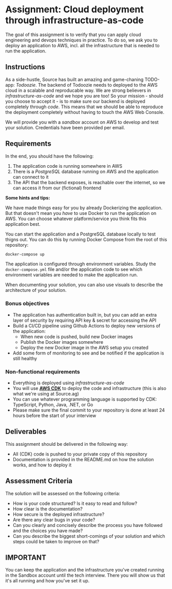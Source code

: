 # Assignment: Cloud deployment through infrastructure-as-code

The goal of this assignment is to verify that you can apply cloud engineering and devops
techniques in practice. To do so, we ask you to deploy an application to AWS, incl. all
the infrastructure that is needed to run the application.

## Instructions

As a side-hustle, Source has built an amazing and game-chaning TODO-app: _Todoozie_. The backend
of Todoozie needs to deployed to the AWS cloud in a scalable and reproducable way. We are strong
believers in _infrastructure-as-code_ and we hope you are too! So your mission - should you choose
to accept it - is to make sure our backend is deployed completely through _code_. This means that
we should be able to reproduce the deployment completely without having to touch the AWS Web
Console.

We will provide you with a _sandbox_ account on AWS to develop and test your solution.
Credentials have been provided per email.

## Requirements

In the end, you should have the following:

1. The application code is running somewhere in AWS
2. There is a _PostgreSQL_ database running on AWS and the application can connect to it
3. The API that the backend exposes, is reachable over the internet, so we can access it from
   our (fictional) frontend

**Some hints and tips:**

We have made things easy for you by already Dockerizing the application. But that doesn't mean
you _have_ to use Docker to run the application on AWS. You can choose whatever platform/service
you think fits this application best.

You can start the application and a PostgreSQL database locally to test thigns out. You can do this
by running Docker Compose from the root of this repository:

```bash
docker-compose up
```

The application is configured through environment variables. Study the `docker-compose.yml` file
and/or the application code to see which environment variables are needed to make the application
run.

When documenting your solution, you can also use visuals to describe the architecture of your
solution.

### Bonus objectives

- The application has authentication built in, but you can add an extra layer of security
  by requiring API key & secret for accessing the API
- Build a CI/CD pipeline using Github Actions to deploy new versions of the application:
  - When new code is pushed, build new Docker images
  - Publish the Docker images somewhere
  - Deploy the new Docker image in the AWS setup you created
- Add some form of monitoring to see and be notified if the application is still healthy

### Non-functional requirements

- Everything is deployed using _infrastructure-as-code_
- You will use [**AWS CDK**](https://aws.amazon.com/cdk/) to deploy the code and infrastructure
  (this is also what we're using at Source.ag)
- You can use whatever programming language is supported by CDK: TypeScript, Python, Java, .NET, or Go
- Please make sure the final commit to your repository is done at least 24 hours before the start
  of your interview

## Deliverables

This assignment should be delivered in the following way:

- All (CDK) code is pushed to your private copy of this repository
- Documentation is provided in the README.md on how the solution works, and how to deploy it

## Assessment Criteria

The solution will be assessed on the following criteria:

- How is your code structured? Is it easy to read and follow?
- How clear is the documentation?
- How secure is the deployed infrastructure?
- Are there any clear bugs in your code?
- Can you clearly and concisely describe the process you have followed and the choices you have made?
- Can you describe the biggest short-comings of your solution and which steps could be taken to
  improve on that?

## IMPORTANT

You can keep the application and the infrastructure you've created running in the Sandbox account
until the tech interview. There you will show us that it's all running and how you've set it up.
